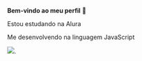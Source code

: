 **Bem-vindo ao meu perfil** 🔫

Estou estudando na Alura

Me desenvolvendo na linguagem JavaScript

![](https://media1.tenor.com/m/Em5BxiSLDNgAAAAd/dancinha-comemorando.gif).
